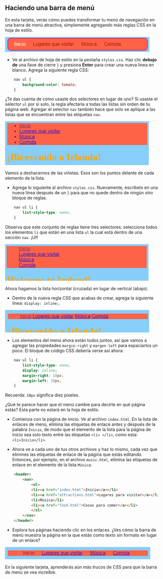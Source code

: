 ## Haciendo una barra de menú

En esta tarjeta, verás cómo puedes transformar tu menú de navegación en una barra de menú atractiva, simplemente agregando más reglas CSS en la hoja de estilo.

![Ejemplo de una barra de menú](images/egCoolMenuBar.png)

- Ve al archivo de hoja de estilo en la pestaña `styles.css`. Haz clic **debajo de** una llave de cierre `}` y presiona **Enter** para crear una nueva línea en blanco. Agrega la siguiente regla CSS:

```css
    nav ul {
        background-color: tomato;
    }
```

¿Te das cuenta de cómo usaste dos selectores en lugar de uno? Si usaste el selector `ul` por si solo, la regla afectaría a todas las listas sin orden de tu página web. Agregar el selector `nav` también hace que solo se aplique a las listas que se encuentran entre las etiquetas `nav`.

![Lista con fondo rojo](images/egMenuBarFirstStyle.png)

Vamos a deshacernos de las viñetas. Esos son los puntos delante de cada elemento de la lista.

- Agrega lo siguiente al archivo `styles.css`. Nuevamente, escríbelo en una nueva línea después de un `}` para que no quede dentro de ningún otro bloque de reglas.

```css
    nav ul li {
        list-style-type: none;
    }
```

Observa que este conjunto de reglas tiene tres selectores: selecciona todos los elementos `li` que están en una lista `ul` la cual está dentro de una sección `nav`. ¡Uf!

![Lista con viñetas eliminadas](images/egMenuBarNoBullets.png)

Ahora hagamos la lista horizontal (cruzada) en lugar de vertical (abajo).

- Dentro de la nueva regla CSS que acabas de crear, agrega la siguiente línea: `display: inline;`.

![](images/egMenuBarInline.png)

- Los elementos del menú ahora están todos juntos, así que vamos a agregar las propiedades ` margin-right ` y ` margen-left ` para espaciarlos un poco. El bloque de código CSS debería verse así ahora:

```css
    nav ul li {
        list-style-type: none;
        display: inline;
        margin-right: 10px;
        margin-left: 10px;
    }
```

Recuerda: `10px` significa diez píxeles.

¿Qué te parece hacer que el menú cambie para decirte en qué página estás? Esta parte no estará en la hoja de estilo.

- Comienza con la página de inicio. Ve al archivo `index.html`. En la lista de enlaces de menú, elimina las etiquetas de enlace antes y después de la palabra `Inicio`, de modo que el elemento de la lista para la página de inicio sea solo texto entre las etiquetas `<li> </li>`, como esta: `<li>Inicio</li>`.

- Ahora ve a cada uno de tus otros archivos y haz lo mismo, cada vez que elimines las etiquetas de enlace de la página que estás editando. Entonces, por ejemplo, en el archivo `music.html`, elimina las etiquetas de enlace en el elemento de la lista `Música`:

```html
    <header>
        <nav>
            <ul>
            <li><a href="index.html">Inicio</a></li>
            <li><a href="attractions.html">Lugares para visitar</a></li>
            <li>Música</li>
            <li><a href="food.html">Cosas para comer</a></li>
            </ul>
        </nav>
    </header>
```

- Explora tus páginas haciendo clic en los enlaces. ¿Ves cómo la barra de menú muestra la página en la que estás como texto sin formato en lugar de un enlace? 

![Ejemplo de barra de menú que resalta la página actual](images/egMenuBarOnPage.png)

En la siguiente tarjeta, aprenderás aún más trucos de CSS para que la barra de menú se vea increíble.